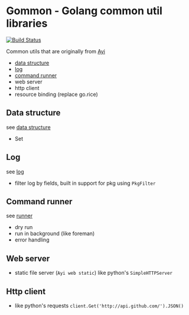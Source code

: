 # Gommon - Golang common util libraries

[![Build Status](https://travis-ci.org/dyweb/gommon.svg?branch=master)](https://travis-ci.org/dyweb/gommon)

<!-- TODO: a better short intro -->
Common utils that are originally from [Ayi](https://github.com/dyweb/Ayi)

- [data structure](structure)
- [log](log)
- [command runner](runner)
- web server
- http client
- resource binding (replace go.rice)

## Data structure

see [data structure](structure)

- Set

## Log

see [log](log)

- filter log by fields, built in support for pkg using `PkgFilter`

## Command runner

see [runner](runner)

- dry run
- run in background (like foreman)
- error handling

## Web server

- static file server (`Ayi web static`) like python's `SimpleHTTPServer`

## Http client

- like python's requests `client.Get('http://api.github.com/').JSON()`
